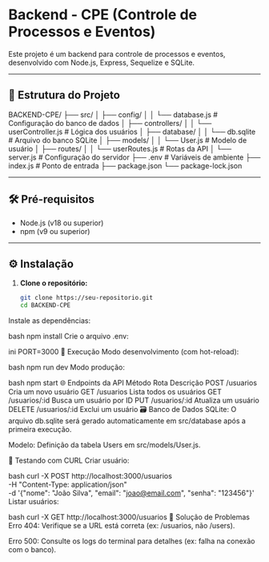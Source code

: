 # Backend - CPE (Controle de Processos e Eventos)

Este projeto é um backend para controle de processos e eventos, desenvolvido com Node.js, Express, Sequelize e SQLite.

---

## 📂 Estrutura do Projeto
BACKEND-CPE/
├── src/
│ ├── config/
│ │ └── database.js # Configuração do banco de dados
│ ├── controllers/
│ │ └── userController.js # Lógica dos usuários
│ ├── database/
│ │ └── db.sqlite # Arquivo do banco SQLite
│ ├── models/
│ │ └── User.js # Modelo de usuário
│ ├── routes/
│ │ └── userRoutes.js # Rotas da API
│ └── server.js # Configuração do servidor
├── .env # Variáveis de ambiente
├── index.js # Ponto de entrada
├── package.json
└── package-lock.json


---

## 🛠️ Pré-requisitos
- Node.js (v18 ou superior)
- npm (v9 ou superior)

---

## ⚙️ Instalação

1. **Clone o repositório:**
   ```bash
   git clone https://seu-repositorio.git
   cd BACKEND-CPE
Instale as dependências:

bash
npm install
Crie o arquivo .env:

ini
PORT=3000
🚀 Execução
Modo desenvolvimento (com hot-reload):

bash
npm run dev
Modo produção:

bash
npm start
🌐 Endpoints da API
Método	Rota	Descrição
POST	/usuarios	Cria um novo usuário
GET	/usuarios	Lista todos os usuários
GET	/usuarios/:id	Busca um usuário por ID
PUT	/usuarios/:id	Atualiza um usuário
DELETE	/usuarios/:id	Exclui um usuário
🗃️ Banco de Dados
SQLite: O arquivo db.sqlite será gerado automaticamente em src/database após a primeira execução.

Modelo: Definição da tabela Users em src/models/User.js.

🧪 Testando com CURL
Criar usuário:

bash
curl -X POST http://localhost:3000/usuarios \
  -H "Content-Type: application/json" \
  -d '{"nome": "João Silva", "email": "joao@email.com", "senha": "123456"}'
Listar usuários:

bash
curl -X GET http://localhost:3000/usuarios
🔧 Solução de Problemas
Erro 404: Verifique se a URL está correta (ex: /usuarios, não /users).

Erro 500: Consulte os logs do terminal para detalhes (ex: falha na conexão com o banco).